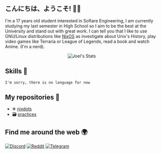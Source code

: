 ## こんにちは、ようこそ! 👋🏻

I'm a 17 years old student interested in Softare Engineering, I am currently studying my last semester in High School so I aim to be the best at the University and stand out with great work. I can tell you that I like to use GNU/Linux distributions like [NixOS](https://nixos.org/) as investigate about Unix's History, play video games like Terraria or League of Legends, read a book and watch Anime. (I'm a nerd). 

<p align="center"> <img src="https://github-readme-stats.vercel.app/api?username=HBlanqueto&show_icons=true&theme=white" alt="Joel's Stats" /> 

## Skills 🚀

```
I'm sorry, there is no language for now
```

## My repositories 🦾

- ❄ [nixdots](https://github.com/HBlanqueto/nixdots)
- 🗃 [practices](https://github.com/HBlanqueto/practices)

## Find me around the web 🌍

[![Discord](https://img.shields.io/badge/Discord-748add?style=for-the-badge&logo=discord&logoColor=white&style=flat)](https://www.reddit.com/user/HBlanqueto/)  [![Reddit](https://img.shields.io/badge/Reddit-ff4400?style=for-the-badge&logo=reddit&logoColor=white&style=flat)](https://www.reddit.com/user/HBlanqueto/) 
[![Telegram](https://img.shields.io/badge/Telegram-2CA5E0?style=for-the-badge&logo=telegram&logoColor=white&style=flat)](https://t.me/unixlovers)  
